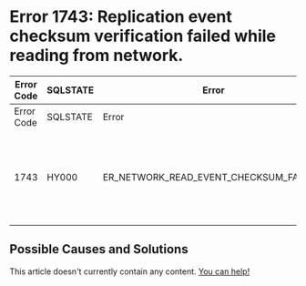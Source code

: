 
# Error 1743: Replication event checksum verification failed while reading from network.


| Error Code | SQLSTATE | Error | Description |
| --- | --- | --- | --- |
| Error Code | SQLSTATE | Error | Description |
| 1743 | HY000 | ER_NETWORK_READ_EVENT_CHECKSUM_FAILURE | Replication event checksum verification failed while reading from network. |




## Possible Causes and Solutions


This article doesn't currently contain any content. [You can help!](/kb/en/writing-and-editing-knowledge-base-articles/)

